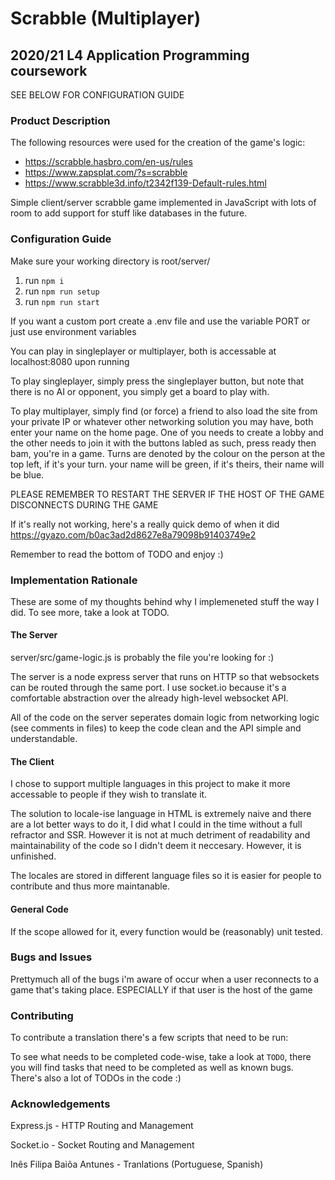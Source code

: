 # Scrabble (Multiplayer)
## 2020/21 L4 Application Programming coursework

SEE BELOW FOR CONFIGURATION GUIDE

### Product Description

The following resources were used for the creation of the game's logic:
* https://scrabble.hasbro.com/en-us/rules
* https://www.zapsplat.com/?s=scrabble
* https://www.scrabble3d.info/t2342f139-Default-rules.html

Simple client/server scrabble game implemented in JavaScript with lots of room to add support for stuff like databases in the future.

### Configuration Guide

Make sure your working directory is root/server/

1. run ```npm i```
2. run ```npm run setup```
3. run ```npm run start```

If you want a custom port create a .env file and use the variable PORT
or just use environment variables

You can play in singleplayer or multiplayer, both is accessable at localhost:8080 upon running

To play singleplayer, simply press the singleplayer button, but note that there is no AI or opponent, you simply get a board to play with.
 
To play multiplayer, simply find (or force) a friend to also load the site from your private IP or whatever other networking solution you may have, both enter your name on the home page. One of you needs to create a lobby and the other needs to join it with the buttons labled as such, press ready then bam, you're in a game. Turns are denoted by the colour on the person at the top left, if it's your turn. your name will be green, if it's theirs, their name will be blue. 

PLEASE REMEMBER TO RESTART THE SERVER IF THE HOST OF THE GAME DISCONNECTS DURING THE GAME

If it's really not working, here's a really quick demo of when it did https://gyazo.com/b0ac3ad2d8627e8a79098b91403749e2

Remember to read the bottom of TODO and enjoy :)

### Implementation Rationale

These are some of my thoughts behind why I implemeneted stuff the way I did. To see more, take a look at TODO.

#### The Server
server/src/game-logic.js is probably the file you're looking for :)

The server is a node express server that runs on HTTP so that websockets can be routed through the same port. I use socket.io because it's a comfortable abstraction over the already high-level websocket API.

All of the code on the server seperates domain logic from networking logic (see comments in files) to keep the code clean and the API simple and understandable.

#### The Client
I chose to support multiple languages in this project to make it more accessable to people if they wish to translate it.

The solution to locale-ise language in HTML is extremely naive and there are a lot better ways to do it, I did what I could in the time without a full refractor and SSR.
However it is not at much detriment of readability and maintainability of the code so I didn't deem it neccesary. However, it is unfinished.

The locales are stored in different language files so it is easier for people to contribute and thus more maintanable.

#### General Code
If the scope allowed for it, every function would be (reasonably) unit tested. 

### Bugs and Issues

Prettymuch all of the bugs i'm aware of occur when a user reconnects to a game that's taking place. ESPECIALLY if that user is the host of the game

### Contributing
To contribute a translation there's a few scripts that need to be run:

To see what needs to be completed code-wise, take a look at `TODO`, there you will find tasks that need to be completed as well as known bugs. There's also a lot of TODOs in the code :)

### Acknowledgements

Express.js - HTTP Routing and Management

Socket.io - Socket Routing and Management

Inês Filipa Baiõa Antunes - Tranlations (Portuguese, Spanish)
